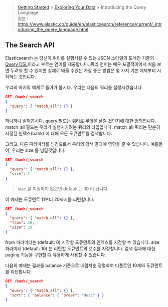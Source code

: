 > [Getting Started](https://github.com/sungjunyoung/elasticsearch_doc_ko/tree/master/1.%20Getting%20Started) > [Exploring Your Data](https://github.com/sungjunyoung/elasticsearch_doc_ko/tree/master/1.%20Getting%20Started/5.%20Exploring%20Your%20Data) > Introducing the Query Language  
> 원본 : https://www.elastic.co/guide/en/elasticsearch/reference/current/_introducing_the_query_language.html

## The Search API

Elasticsearch 는 당신이 쿼리를 실행시킬 수 있는 JSON 스타일의 도메인 기준의 [Query DSL](https://www.elastic.co/guide/en/elasticsearch/reference/current/query-dsl.html)이라고 부르는 언어를 제공합니다. 쿼리 언어는 매우 포괄적이어서 처음 보면 두려워 할 수 있지만 실제로 배울 수있는 가장 좋은 방법은 몇 가지 기본 예제부터 시작하는 것입니다.

우리의 마지막 예제로 돌아가 봅시다. 우리는 다음의 쿼리를 실행시켰습니다.
```json
GET /bank/_search
{
  "query": { "match_all": {} }
}
```
하나하나 살펴봅시다. query 필드는 쿼리로 무엇을 날릴 것인지에 대한 정의입니다. match_all 필드는 우리가 실행시키려는 쿼리의 타입입니다. match_all 쿼리는 단순히 지정된 인덱스(bank) 에 대해 모든 도큐먼트를 검색합니다.

그리고, 다른 파라미터를 넘김으로서 우리의 검색 결과에 영향을 줄 수 있습니다. 예를들어, 우리는 size 를 넘길것입니다.
```json
GET /bank/_search
{
  "query": { "match_all": {} },
  "size": 1
}
```
> size 를 지정하지 않으면 default 는 10 이 됩니다.

이 예제는 도큐먼트 11부터 20까지를 리턴합니다.
```json
GET /bank/_search
{
  "query": { "match_all": {} },
  "from": 10,
  "size": 10
}
```
from 파라미터는 (default: 0) 시작할 도큐먼트의 인덱스를 지정할 수 있습니다. size 파라미터 (default: 10) 는 리턴할 도큐먼트의 갯수를 지정합니다. 검색 결과에 대한 paging 기능을 구현할 떄 유용하게 사용할 수 있습니다.

다음의 예제는 결과를 balance 기준으로 내림차순 정렬하여 디폴트인 10개의 도큐먼트를 리턴합니다.
```json
GET /bank/_search
{
  "query": { "match_all": {} },
  "sort": { "balance": { "order": "desc" } }
}
```
